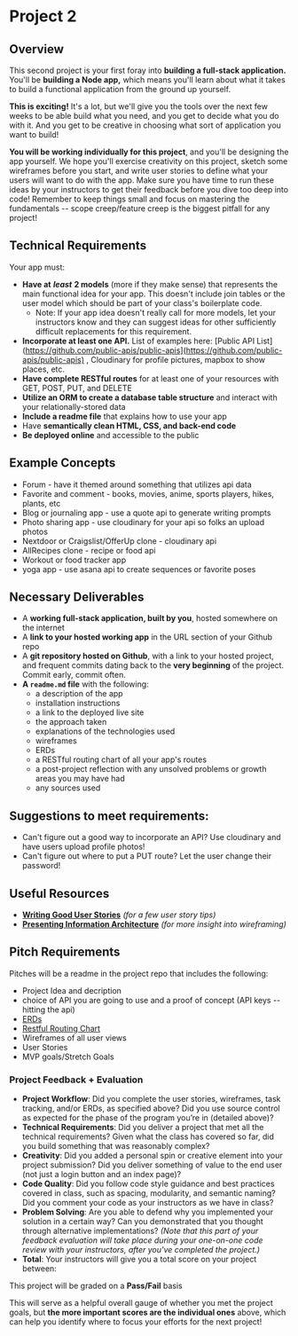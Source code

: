 # Project 2

## Overview

This second project is your first foray into **building a full-stack application.** You'll be **building a Node app,** which means you'll learn about what it takes to build a functional application from the ground up yourself.

**This is exciting!** It's a lot, but we'll give you the tools over the next few weeks to be able build what you need, and you get to decide what you do with it. And you get to be creative in choosing what sort of application you want to build!

**You will be working individually for this project**, and you'll be designing the app yourself. We hope you'll exercise creativity on this project, sketch some wireframes before you start, and write user stories to define what your users will want to do with the app. Make sure you have time to run these ideas by your instructors to get their feedback before you dive too deep into code! Remember to keep things small and focus on mastering the fundamentals -- scope creep/feature creep is the biggest pitfall for any project!

## Technical Requirements

Your app must:

* **Have at** _**least**_ **2 models** \(more if they make sense\) that represents the main functional idea for your app. This doesn't include join tables or the user model which should be part of your class's boilerplate code.
  * Note: If your app idea doesn't really call for more models, let your instructors know and they can suggest ideas for other sufficiently difficult replacements for this requirement.
* **Incorporate at least one API.** List of examples here: [Public API List](https://github.com/public-apis/public-apis](https://github.com/public-apis/public-apis) , Cloudinary for profile pictures, mapbox to show places, etc. 
* **Have complete RESTful routes** for at least one of your resources with GET, POST, PUT, and DELETE
* **Utilize an ORM to create a database table structure** and interact with your relationally-stored data
* **Include a readme file** that explains how to use your app
* Have **semantically clean HTML, CSS, and back-end code**
* **Be deployed online** and accessible to the public

## Example Concepts
* Forum - have it themed around something that utilizes api data
* Favorite and comment - books, movies, anime, sports players, hikes, plants, etc
* Blog or journaling app - use a quote api to generate writing prompts
* Photo sharing app - use cloudinary for your api so folks an upload photos
* Nextdoor or Craigslist/OfferUp clone - cloudinary api
* AllRecipes clone - recipe or food api
* Workout or food tracker app
* yoga app - use asana api to create sequences or favorite poses

## Necessary Deliverables

* A **working full-stack application, built by you**, hosted somewhere on the internet
* A **link to your hosted working app** in the URL section of your Github repo
* A **git repository hosted on Github**, with a link to your hosted project,  and frequent commits dating back to the **very beginning** of the project. Commit early, commit often.
* **A `readme.md` file** with the following: 
  * a description of the app
  * installation instructions
  * a link to the deployed live site 
  * the approach taken 
  * explanations of the technologies used 
  * wireframes 
  * ERDs 
  * a RESTful routing chart of all your app's routes 
  * a post-project reflection with any unsolved problems or growth areas you may have had
  * any sources used 

## Suggestions to meet requirements:
* Can't figure out a good way to incorporate an API? Use cloudinary and have users upload profile photos!
* Can't figure out where to put a PUT route? Let the user change their password!

## Useful Resources

* [**Writing Good User Stories**](https://stormotion.io/blog/how-to-write-a-good-user-story-with-examples-templates/) _\(for a few user story tips\)_
* [**Presenting Information Architecture**](http://webstyleguide.com/wsg3/3-information-architecture/4-presenting-information.html) _\(for more insight into wireframing\)_

## Pitch Requirements

Pitches will be a readme in the project repo that includes the following:

* Project Idea and decription
* choice of API you are going to use and a proof of concept (API keys -- hitting the api) 
* [ERDs](https://gasei.gitbook.io/sei/04-databases/erd)
* [Restful Routing Chart](https://gasei.gitbook.io/sei/05-node-express/00readme-1/00readme)
* Wireframes of all user views
* User Stories
* MVP goals/Stretch Goals

### Project Feedback + Evaluation

* **Project Workflow**: Did you complete the user stories, wireframes, task tracking, and/or ERDs, as specified above? Did you use source control as expected for the phase of the program you’re in \(detailed above\)?
* **Technical Requirements**: Did you deliver a project that met all the technical requirements? Given what the class has covered so far, did you build something that was reasonably complex?
* **Creativity**: Did you added a personal spin or creative element into your project submission? Did you deliver something of value to the end user \(not just a login button and an index page\)?
* **Code Quality**: Did you follow code style guidance and best practices covered in class, such as spacing, modularity, and semantic naming? Did you comment your code as your instructors as we have in class?
* **Problem Solving**: Are you able to defend why you implemented your solution in a certain way? Can you demonstrated that you thought through alternative implementations? _\(Note that this part of your feedback evaluation will take place during your one-on-one code review with your instructors, after you've completed the project.\)_
* **Total**: Your instructors will give you a total score on your project between:

This project will be graded on a **Pass/Fail** basis

This will serve as a helpful overall gauge of whether you met the project goals, but **the more important scores are the individual ones** above, which can help you identify where to focus your efforts for the next project!

